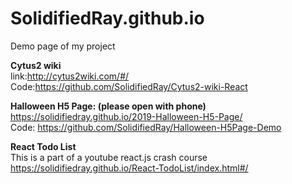 # SolidifiedRay.github.io
Demo page of my project

**Cytus2 wiki**  
link:http://cytus2wiki.com/#/  
Code:https://github.com/SolidifiedRay/Cytus2-wiki-React  
  

**Halloween H5 Page: (please open with phone)**  
https://solidifiedray.github.io/2019-Halloween-H5-Page/  
Code: https://github.com/SolidifiedRay/Halloween-H5Page-Demo  
   
   
**React Todo List**  
This is a part of a youtube react.js crash course   
https://solidifiedray.github.io/React-TodoList/index.html#/  

